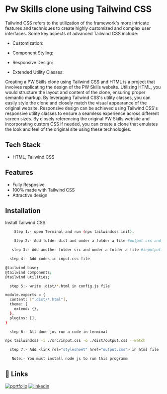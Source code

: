 
# Pw Skills clone using Tailwind CSS

Tailwind CSS refers to the utilization of the framework's more intricate features and techniques to create highly customized and complex user interfaces. Some key aspects of advanced Tailwind CSS include:

- Customization:

- Component Styling:

- Responsive Design:

- Extended Utility Classes:

Creating a PW Skills clone using Tailwind CSS and HTML is a project that involves replicating the design of the PW Skills website. Utilizing HTML, you would structure the layout and content of the clone, ensuring proper semantic markup. By leveraging Tailwind CSS's utility classes, you can easily style the clone and closely match the visual appearance of the original website. Responsive design can be achieved using Tailwind CSS's responsive utility classes to ensure a seamless experience across different screen sizes. By closely referencing the original PW Skills website and incorporating custom CSS if needed, you can create a clone that emulates the look and feel of the original site using these technologies.



## Tech Stack

- HTML, Taliwind CSS


## Features
- Fully Resposive
- 100% made with Tailwind CSS
- Attractive design 
## Installation

Install Tailwind CSS

```bash
    Step 1:- open Terminal and run (npx tailwindcss init).
```
```bash
    Step 2:- Add folder dist and under a folder a file #output.css and code file name ex-index.html
```
```bash
   step 3:- Add another folder src and under a folder a file #inputput.css
```
```bash
  step 4:- Add codes in input.css file

@tailwind base;
@tailwind components;
@tailwind utilities;
```
```bash
  step 5:- write .dist/*.html in config.js file

module.exports = {
  content: [".dist/*.html"],
  theme: {
    extend: {},
  },
  plugins: [],
}
```
```bash
  step 6:- All done jus run a code in terminal 

npx tailwindcss -i ./src/input.css -o ./dist/output.css --watch
```
```bash
  step 7:- Add <link rel="stylesheet" href="output.css"> in html file
```
```bash
   Note:- You must install node js to run this programm
```


    
## 🔗 Links
[![portfolio](https://img.shields.io/badge/my_portfolio-000?style=for-the-badge&logo=ko-fi&logoColor=white)](https://github.com/abhaysam2888?tab=repositories)
[![linkedin](https://img.shields.io/badge/linkedin-0A66C2?style=for-the-badge&logo=linkedin&logoColor=white)](https://www.linkedin.com/in/abhay-verma-821699274/)


